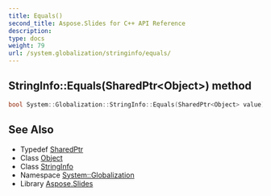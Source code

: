 ```yaml
---
title: Equals()
second_title: Aspose.Slides for C++ API Reference
description: 
type: docs
weight: 79
url: /system.globalization/stringinfo/equals/
---
```

## StringInfo::Equals(SharedPtr\<Object\>) method




```cpp
bool System::Globalization::StringInfo::Equals(SharedPtr<Object> value) override
```

## See Also

* Typedef [SharedPtr](../../../system/sharedptr/)
* Class [Object](../../../system/object/)
* Class [StringInfo](../)
* Namespace [System::Globalization](../../)
* Library [Aspose.Slides](../../../)